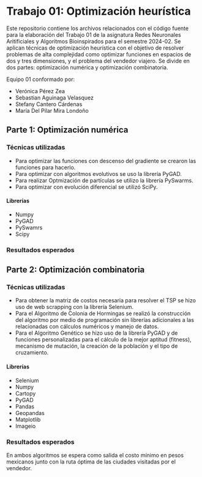 # Trabajo 01: Optimización heurística
Este repositorio contiene los archivos relacionados con el código fuente para la elaboración del Trabajo 01 de la asignatura Redes Neuronales Aritificiales y Algoritmos Bioinspirados para el semestre 2024-02. Se aplican técnicas de optimización heurística con el objetivo de resolver problemas de alta complejidad como optimizar funciones en espacios de dos y tres dimensiones, y el problema del vendedor viajero. Se divide en dos partes: optimización numérica y optimización combinatoria. 

Equipo 01 conformado por: 
* Verónica Pérez Zea
* Sebastian Aguinaga Velasquez
* Stefany Cantero Cárdenas
* María Del Pilar Mira Londoño

## Parte 1: Optimización numérica

### Técnicas utilizadas
* Para optimizar las funciones con descenso del gradiente se crearon las funciones para hacerlo.
* Para optimizar con algoritmos evolutivos se uso la librería PyGAD.
* Para realizar Optmización de partículas se utilizo la librería PySwarms.
* Para optimizar con evolución diferencial se utilizó SciPy.

#### Librerías 
* Numpy
* PyGAD
* PySwamrs
* Scipy

### Resultados esperados

## Parte 2: Optimización combinatoria

### Técnicas utilizadas

* Para obtener la matriz de costos necesaria para resolver el TSP se hizo uso de web scrapping con la librería Selenium.
* Para el Algoritmo de Colonia de Hormingas se realizó la construcción del algoritmo por medio de programación sin librerías adicionales a las relacionadas con cálculos numéricos y manejo de datos.
* Para el Algoritmo Genético se hizo uso de la librería PyGAD y de funciones personalizadas para el cálculo de la mejor aptitud (fitness), mecanismo de mutación, la creación de la población y el tipo de cruzamiento.  

#### Librerías

* Selenium
* Numpy
* Cartopy
* PyGAD
* Pandas
* Geopandas
* Matplotlib
* Imageio
  
### Resultados esperados

En ambos algoritmos se espera como salida el costo mínimo en pesos mexicanos junto con la ruta óptima de las ciudades visitadas por el vendedor. 
